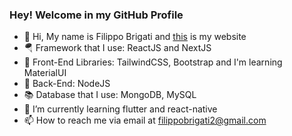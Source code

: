### Hey! Welcome in my GitHub Profile

- 👋 Hi, My name is Filippo Brigati and [this](https://filippobrigati.com/) is my website
- 🪂 Framework that I use: ReactJS and NextJS
- 🍭 Front-End Libraries: TailwindCSS, Bootstrap and I'm learning MaterialUI
- 🌚 Back-End: NodeJS
- 📚 Database that I use: MongoDB, MySQL
- 🌱 I’m currently learning flutter and react-native
- 📫 How to reach me via email at filippobrigati2@gmail.com
